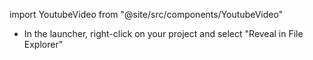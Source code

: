 import YoutubeVideo from "@site/src/components/YoutubeVideo"

- In the launcher, right-click on your project and select "Reveal in File Explorer"

<YoutubeVideo id="QaIWL_Z3g3Q"/>